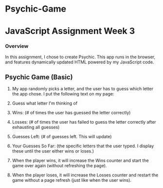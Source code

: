 # Psychic-Game

# JavaScript Assignment Week 3

### Overview

In this assignment, I chose to create Psychic. This app runs in the browser, and features dynamically updated HTML powered by my JavaScript code.

## Psychic Game (Basic)

1. My app randomly picks a letter, and the user has to guess which letter the app chose. I put the following text on my page:

2. Guess what letter I'm thinking of

3. Wins: (# of times the user has guessed the letter correctly)

4. Losses: (# of times the user has failed to guess the letter correctly after exhausting all guesses)

5. Guesses Left: (# of guesses left. This will update)

6. Your Guesses So Far: (the specific letters that the user typed. I display these until the user either wins or loses.)

7. When the player wins, it will increase the Wins counter and start the game over again (without refreshing the page).

8. When the player loses, it will increase the Losses counter and restart the game without a page refresh (just like when the user wins).